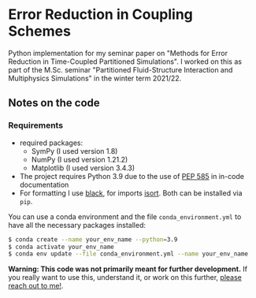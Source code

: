 # Error Reduction in Coupling Schemes

Python implementation for my seminar paper on "Methods for Error Reduction in Time-Coupled Partitioned Simulations".
I worked on this as part of the M.Sc. seminar "Partitioned Fluid-Structure Interaction and Multiphysics Simulations" in the winter term 2021/22.


## Notes on the code

### Requirements

- required packages: 
  - SymPy (I used version 1.8)
  - NumPy (I used version 1.21.2)
  - Matplotlib (I used version 3.4.3)
- The project requires Python 3.9 due to the use of [PEP 585](https://docs.python.org/3/whatsnew/3.9.html#type-hinting-generics-in-standard-collections) in in-code documentation
- For formatting I use [black](https://github.com/psf/black), for imports [isort](https://pycqa.github.io/isort/). Both can be installed via `pip`.

You can use a conda environment and the file `conda_environment.yml` to have all the necessary packages installed:

```bash
$ conda create --name your_env_name --python=3.9
$ conda activate your_env_name
$ conda env update --file conda_environment.yml --name your_env_name
```

**Warning: This code was not primarily meant for further development.**
If you really want to use this, understand it, or work on this further, [please reach out to me!](mailto:valentina.schueller@tum.de).
